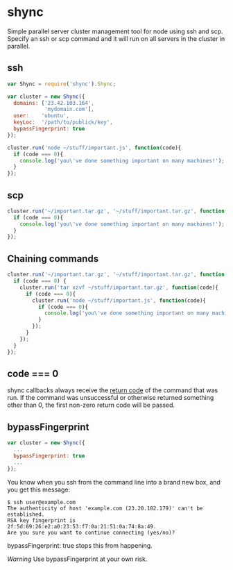 # shync

Simple parallel server cluster management tool for node using ssh and scp. Specify an ssh or scp command and it will run on all servers in the cluster in parallel.

## ssh

```js
var Shync = require('shync').Shync;

var cluster = new Shync({
  domains: ['23.42.103.164',
            'mydomain.com'],
  user:    'ubuntu',
  keyLoc:  '/path/to/publick/key',
  bypassFingerprint: true
});

cluster.run('node ~/stuff/important.js', function(code){
  if (code === 0){
    console.log('you\'ve done something important on many machines!');
  }
});
```

## scp

```js
cluster.run('~/important.tar.gz', '~/stuff/important.tar.gz', function(code){
  if (code === 0){
    console.log('you\'ve done something important on many machines!');
  }
});
```

## Chaining commands

```js
cluster.run('~/important.tar.gz', '~/stuff/important.tar.gz', function(code){
  if (code === 0) {
    cluster.run('tar xzvf ~/stuff/important.tar.gz', function(code){
      if (code === 0){
        cluster.run('node ~/stuff/important.js', function(code){
          if (code === 0){
            console.log('you\'ve done something important on many machines!');
          }
        });
      }
    });
  }
});
```

## code === 0

shync callbacks always receive the [return code](http://en.wikipedia.org/wiki/Exit_status) of the command that was run. If the command was unsuccessful or otherwise returned something other than 0, the first non-zero return code will be passed.

## bypassFingerprint

```js
var cluster = new Shync({
  ...
  bypassFingerprint: true
  ...
});
```

You know when you ssh from the command line into a brand new box, and you get this message:

    $ ssh user@example.com
    The authenticity of host 'example.com (23.20.102.179)' can't be established.
    RSA key fingerprint is 2f:5d:69:26:e2:a0:23:53:f7:0a:21:51:0a:74:8a:49.
    Are you sure you want to continue connecting (yes/no)?

bypassFingerprint: true stops this from happening.

_Warning_ Use bypassFingerprint at your own risk.
